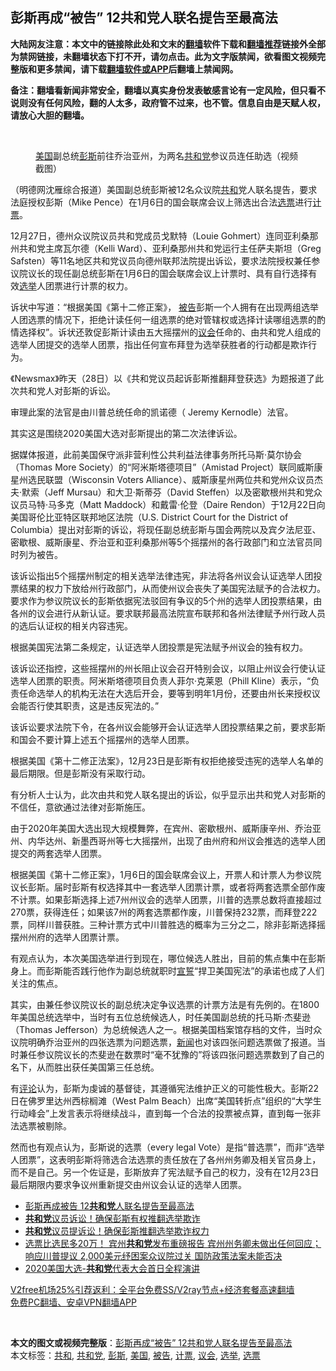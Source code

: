  <h2>彭斯再成“被告” 12共和党人联名提告至最高法</h2> <p class="notice"><b>大陆网友注意：本文中的链接除此处和文末的<a href="https://github.com/bannedbook/fanqiang" >翻墙</a>软件下载和<a href="https://github.com/killgcd/justmysocks/blob/master/README.md">翻墙推荐</a>链接外全部为禁网链接，未翻墙状态下打不开，请勿点击。此为文字版禁闻，欲看图文视频完整版和更多禁闻，请下载<a href="https://github.com/bannedbook/fanqiang">翻墙软件或APP</a>后翻墙上禁闻网。</p><p>备注：翻墙看新闻非常安全，翻墙以真实身份发表敏感言论有一定风险，但只看不说则没有任何风险，翻的人太多，政府管不过来，也不管。信息自由是天赋人权，请放心大胆的翻墙。</b></p>  <div class="entry"> <br /> <figure><figcaption class="wp-caption-text"><a href="https://www.bannedbook.org/bnews/tag/%e7%be%8e%e5%9b%bd/" class="st_tag internal_tag" rel="tag" title="标签 美国 下的日志">美国</a>副总统<a href="https://www.bannedbook.org/bnews/tag/%e5%bd%ad%e6%96%af/" class="st_tag internal_tag" rel="tag" title="标签 彭斯 下的日志">彭斯</a>前往乔治亚州，为两名<a href="https://www.bannedbook.org/bnews/tag/%e5%85%b1%e5%92%8c%e5%85%9a/" class="st_tag internal_tag" rel="tag" title="标签 共和党 下的日志">共和党</a>参议员连任助选（视频截图）</figcaption></figure> <p>（明德网沈雁综合报道）美国副总统彭斯被12名众议院<a href="https://www.bannedbook.org/bnews/tag/%E5%85%B1%E5%92%8C/" class="st_tag internal_tag" rel="tag" title="标签 共和 下的日志">共和</a>党人联名提告，要求法庭授权彭斯（Mike Pence）在1月6日的国会联席会议上筛选出合法<a href="https://www.bannedbook.org/bnews/tag/%E9%80%89%E7%A5%A8/" class="st_tag internal_tag" rel="tag" title="标签 选票 下的日志">选票</a>进行<a href="https://www.bannedbook.org/bnews/tag/%E8%AE%A1%E7%A5%A8/" class="st_tag internal_tag" rel="tag" title="标签 计票 下的日志">计票</a>。</p> <p>12月27日，德州众议院议员共和党成员戈默特（Louie Gohmert）连同亚利桑那州共和党主席瓦尔德（Kelli Ward）、亚利桑那州共和党运行主任萨夫斯坦（Greg Safsten）等11名地区共和党议员向德州联邦法院提出诉讼，要求法院授权兼任参议院议长的现任副总统彭斯在1月6日的国会联席会议上计票时、具有自行选择有效<a href="https://www.bannedbook.org/bnews/tag/%e9%80%89%e4%b8%be/" class="st_tag internal_tag" rel="tag" title="标签 选举 下的日志">选举</a>人团票进行计票的权力。</p> <p>诉状中写道：“根据美国《第十二修正案》， <a href="https://www.bannedbook.org/bnews/tag/%E8%A2%AB%E5%91%8A/" class="st_tag internal_tag" rel="tag" title="标签 被告 下的日志">被告</a>彭斯一个人拥有在出现两组选举人团选票的情况下，拒绝计读任何一组选票的绝对管辖权或选择计读哪组选票的酌情选择权”。诉状还敦促彭斯计读由五大摇摆州的<a href="https://www.bannedbook.org/bnews/tag/%E8%AE%AE%E4%BC%9A/" class="st_tag internal_tag" rel="tag" title="标签 议会 下的日志">议会</a>任命的、由共和党人组成的选举人团提交的选举人团票，指出任何宣布拜登为选举获胜者的行动都是欺诈行为。</p> <p>《Newsmax》昨天（28日）以《共和党议员起诉彭斯推翻拜登获选》为题报道了此次共和党人对彭斯的诉讼。</p> <p>审理此案的法官是由川普总统任命的凯诺德（ Jeremy Kernodle）法官。</p>  <p>其实这是围绕2020美国大选对彭斯提出的第二次法律诉讼。</p> <p>据媒体报道，此前美国保守派非营利性公共利益法律事务所托马斯·莫尔协会（Thomas More Society）的“阿米斯塔德项目”（Amistad Project）联同威斯康星州选民联盟（Wisconsin Voters Alliance）、威斯康星州两位共和党州众议员杰夫·默索（Jeff Mursau）和大卫·斯蒂芬（David Steffen）以及密歇根州共和党众议员马特·马多克（Matt Maddock）和戴雷·伦登（Daire Rendon）于12月22日向美国哥伦比亚特区联邦地区法院（U.S. District Court for the District of Columbia）提出对彭斯的诉讼，将现任副总统彭斯与国会两院以及宾夕法尼亚、密歇根、威斯康星、乔治亚和亚利桑那州等5个摇摆州的各行政部门和立法官员同时列为被告。</p> <p>该诉讼指出5个摇摆州制定的相关选举法律违宪，非法将各州议会认证选举人团投票结果的权力下放给州行政部门，从而使州议会丧失了美国宪法赋予的合法权力。要求作为参议院议长的彭斯依据宪法驳回有争议的5个州的选举人团投票结果，由各州的议会进行从新认证。要求联邦最高法院宣布联邦和各州法律赋予州行政人员的选后认证权的相关内容违宪。</p> <p>根据美国宪法第二条规定，认证选举人团投票是宪法赋予州议会的独有权力。</p> <p>该诉讼还指控，这些摇摆州的州长阻止议会召开特别会议，以阻止州议会行使认证选举人团票的职责。阿米斯塔德项目负责人菲尔·克莱恩（Phill Kline）表示，“负责任命选举人的机构无法在大选后开会，要等到明年1月份，还要由州长来授权议会能否行使其职责，这是违反宪法的。”</p>  <p>该诉讼要求法院下令，在各州议会能够开会认证选举人团投票结果之前，要求彭斯和国会不要计算上述五个摇摆州的选举人团票。</p> <p>根据美国《第十二修正法案》，12月23日是彭斯有权拒绝接受违宪的选举人名单的最后期限。但是彭斯没有采取行动。</p> <p>有分析人士认为，此次由共和党人联名提出的诉讼，似乎显示出共和党人对彭斯的不信任，意欲通过法律对彭斯施压。</p> <p>由于2020年美国大选出现大规模舞弊，在宾州、密歇根州、威斯康辛州、乔治亚州、内华达州、新墨西哥州等七大摇摆州，出现了由州府和州议会推选的选举人团提交的两套选举人团票。</p> <p>根据美国《第十二修正案》，1月6日的国会联席会议上，开票人和计票人为参议院议长彭斯。届时彭斯有权选择其中一套选举人团票计票，或者将两套选票全部作废不计票。如果彭斯选择上述7州州议会的选举人团票，川普的选票总数将直接超过270票，获得连任；如果该7州的两套选票都作废，川普保持232票，而拜登222票，同样川普获胜。三种计票方式中川普胜选的概率为三分之二，除非彭斯选择摇摆州州府的选举人团票计票。</p>  <p>有观点认为，本次美国选举进行到现在，哪位候选人胜出，目前的焦点集中在彭斯身上。而彭斯能否践行他作为副总统就职时<span class='wp_keywordlink'><a href="https://www.bannedbook.org/forum5/topic17.html" title="宣誓与预言" target="_blank">宣誓</a></span>“捍卫美国宪法”的承诺也成了人们关注的焦点。</p> <p>其实，由兼任参议院议长的副总统决定争议选票的计票方法是有先例的。在1800年美国总统选举中，当时有五位总统候选人，时任美国副总统的托马斯·杰斐逊（Thomas Jefferson）为总统候选人之一。根据美国档案馆存档的文件，当时众议院明确乔治亚州的四张选票为问题选票，<span class='wp_keywordlink_affiliate'><a href="https://www.bannedbook.org/" title="新闻">新闻</a></span>也对该四张问题选票做了报道。当时兼任参议院议长的杰斐逊在数票时“毫不犹豫的”将该四张问题选票数到了自己的名下，从而胜出获任美国第三任总统。</p> <p>有<span class='wp_keywordlink_affiliate'><a href="https://www.bannedbook.org/bnews/comments/" title="新闻评论" target="_blank">评论</a></span>认为，彭斯为虔诚的基督徒，其遵循宪法维护正义的可能性极大。彭斯22日在佛罗里达州西棕榈滩（West Palm Beach）出席“美国转折点”组织的“大学生行动峰会”上发言表示将继续战斗，直到每一个合法的投票被点算，直到每一张非法选票被剔除。</p> <p>然而也有观点认为，彭斯说的选票（every legal Vote）是指“普选票”，而非“选举人团票”，这表明彭斯将筛选合法选票的责任放在了各州州务卿及相关官员身上，而不是自己。另一个佐证是，彭斯放弃了宪法赋予自己的权力，没有在12月23日最后期限内要求争议州重新提交由州议会认证的选举人团票。</p> <ul class='op-related-articles' title='相关阅读'> <li><a href='https://www.bannedbook.org/bnews/comments/20201229/1457300.html' target='_blank'>彭斯再成被告 12<b>共和党</b>人联名提告至最高法</a></li> <li><a href='https://www.bannedbook.org/bnews/bannedvideo/20201229/1457226.html' target='_blank'><b>共和党</b>议员诉讼！确保彭斯有权推翻选举欺诈</a></li> <li><a href='https://www.bannedbook.org/bnews/taiwannews/20201229/1457135.html' target='_blank'><b>共和党</b>议员提诉讼！确保彭斯推翻选举欺诈权力</a></li> <li><a href='https://www.bannedbook.org/bnews/bannedvideo/20201229/1457076.html' target='_blank'>选票比选民多20万！ 宾州<b>共和党</b>发布重磅报告 宾州州务卿未做出任何回应；响应川普提议 2,000美元纾困案众议院过关 国防政策法案未能否决</a></li> <li><a href='https://www.bannedbook.org/bnews/taiwannews/20201229/1457053.html' target='_blank'>2020美国大选-<b>共和党</b>代表大会首日全程演讲</a></li> </ul> <p class="texttj"> <a href="https://github.com/bannedbook/fanqiang/wiki/V2ray%E6%9C%BA%E5%9C%BA" target="_blank">V2free机场25%引荐返利：全平台免费SS/V2ray节点+经济套餐高速翻墙</a><br/> <a href="https://github.com/bannedbook/fanqiang/wiki/%E7%A6%81%E9%97%BB%E7%BD%91%E5%AE%89%E5%8D%93%E7%BF%BB%E5%A2%99%E6%96%B0%E9%97%BBAPP" target="_blank">免费PC翻墙、安卓VPN翻墙APP</a></p><p>&nbsp;</p> <a name='sharetosocial'></a>       <div><b>本文的图文或视频完整版</b>：<a href='https://www.bannedbook.org/bnews/comments/20201229/1457331.html'>彭斯再成“被告” 12共和党人联名提告至最高法</a></div>  </div><!--END ENTRY--> <div class="postfooter"> <div>本文标签：<a href="https://www.bannedbook.org/bnews/tag/%E5%85%B1%E5%92%8C/" rel="tag">共和</a>, <a href="https://www.bannedbook.org/bnews/tag/%e5%85%b1%e5%92%8c%e5%85%9a/" rel="tag">共和党</a>, <a href="https://www.bannedbook.org/bnews/tag/%e5%bd%ad%e6%96%af/" rel="tag">彭斯</a>, <a href="https://www.bannedbook.org/bnews/tag/%e7%be%8e%e5%9b%bd/" rel="tag">美国</a>, <a href="https://www.bannedbook.org/bnews/tag/%E8%A2%AB%E5%91%8A/" rel="tag">被告</a>, <a href="https://www.bannedbook.org/bnews/tag/%E8%AE%A1%E7%A5%A8/" rel="tag">计票</a>, <a href="https://www.bannedbook.org/bnews/tag/%E8%AE%AE%E4%BC%9A/" rel="tag">议会</a>, <a href="https://www.bannedbook.org/bnews/tag/%e9%80%89%e4%b8%be/" rel="tag">选举</a>, <a href="https://www.bannedbook.org/bnews/tag/%E9%80%89%E7%A5%A8/" rel="tag">选票</a></div>  </div><!--END POSTFOOTER--> 